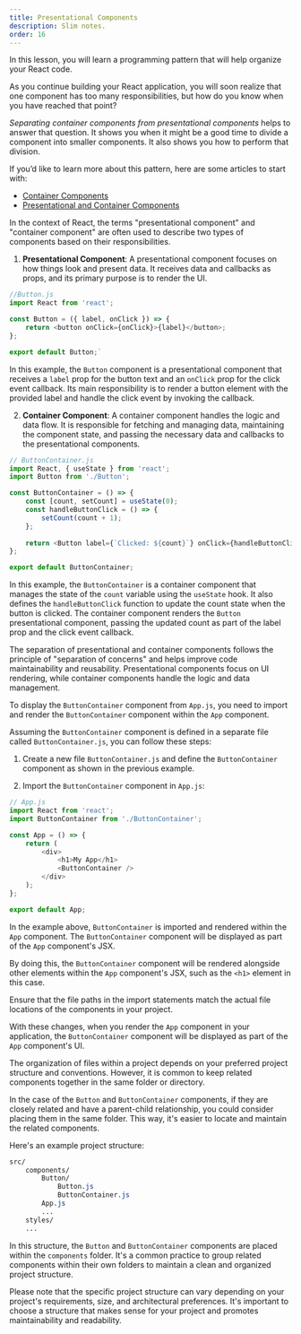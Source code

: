 ```yaml
---
title: Presentational Components
description: Slim notes.
order: 16
---
```


In this lesson, you will learn a programming pattern that will help organize your React code.

As you continue building your React application, you will soon realize that one component has too many responsibilities, but how do you know when you have reached that point?

_Separating container components from presentational components_ helps to answer that question. It shows you when it might be a good time to divide a component into smaller components. It also shows you how to perform that division.

If you’d like to learn more about this pattern, here are some articles to start with:

- [Container Components](https://medium.com/@learnreact/container-components-c0e67432e005)
- [Presentational and Container Components](https://medium.com/@dan_abramov/smart-and-dumb-components-7ca2f9a7c7d0)

In the context of React, the terms "presentational component" and "container component" are often used to describe two types of components based on their responsibilities.

1. **Presentational Component**: A presentational component focuses on how things look and present data. It receives data and callbacks as props, and its primary purpose is to render the UI.

```js
//Button.js
import React from 'react';

const Button = ({ label, onClick }) => {
	return <button onClick={onClick}>{label}</button>;
};

export default Button;`
```

In this example, the `Button` component is a presentational component that receives a `label` prop for the button text and an `onClick` prop for the click event callback. Its main responsibility is to render a button element with the provided label and handle the click event by invoking the callback.

2. **Container Component**: A container component handles the logic and data flow. It is responsible for fetching and managing data, maintaining the component state, and passing the necessary data and callbacks to the presentational components.

```js
// ButtonContainer.js
import React, { useState } from 'react';
import Button from './Button';

const ButtonContainer = () => {
	const [count, setCount] = useState(0);
	const handleButtonClick = () => {
		setCount(count + 1);
	};
	
	return <Button label={`Clicked: ${count}`} onClick={handleButtonClick} />;
};

export default ButtonContainer;
```


In this example, the `ButtonContainer` is a container component that manages the state of the `count` variable using the `useState` hook. It also defines the `handleButtonClick` function to update the count state when the button is clicked. The container component renders the `Button` presentational component, passing the updated count as part of the label prop and the click event callback.

The separation of presentational and container components follows the principle of "separation of concerns" and helps improve code maintainability and reusability. Presentational components focus on UI rendering, while container components handle the logic and data management.

To display the `ButtonContainer` component from `App.js`, you need to import and render the `ButtonContainer` component within the `App` component.

Assuming the `ButtonContainer` component is defined in a separate file called `ButtonContainer.js`, you can follow these steps:

1. Create a new file `ButtonContainer.js` and define the `ButtonContainer` component as shown in the previous example.
    
2. Import the `ButtonContainer` component in `App.js`:
    

```js
// App.js
import React from 'react';
import ButtonContainer from './ButtonContainer';

const App = () => {
	return (
		<div>
			<h1>My App</h1>
			<ButtonContainer />
		</div>
	);
};

export default App;
```

In the example above, `ButtonContainer` is imported and rendered within the `App` component. The `ButtonContainer` component will be displayed as part of the `App` component's JSX.

By doing this, the `ButtonContainer` component will be rendered alongside other elements within the `App` component's JSX, such as the `<h1>` element in this case.

Ensure that the file paths in the import statements match the actual file locations of the components in your project.

With these changes, when you render the `App` component in your application, the `ButtonContainer` component will be displayed as part of the `App` component's UI.

The organization of files within a project depends on your preferred project structure and conventions. However, it is common to keep related components together in the same folder or directory.

In the case of the `Button` and `ButtonContainer` components, if they are closely related and have a parent-child relationship, you could consider placing them in the same folder. This way, it's easier to locate and maintain the related components.

Here's an example project structure:

```css
src/
	components/
	    Button/
		    Button.js
		    ButtonContainer.js
		App.js
		...
	styles/
	...
```

In this structure, the `Button` and `ButtonContainer` components are placed within the `components` folder. It's a common practice to group related components within their own folders to maintain a clean and organized project structure.

Please note that the specific project structure can vary depending on your project's requirements, size, and architectural preferences. It's important to choose a structure that makes sense for your project and promotes maintainability and readability.
